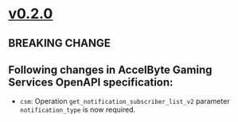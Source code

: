 # [v0.2.0]

## BREAKING CHANGE

Following changes in AccelByte Gaming Services OpenAPI specification:
- 
- `csm`: Operation `get_notification_subscriber_list_v2` parameter `notification_type` is now required.

[v0.2.0]: https://github.com/AccelByte/accelbyte-python-modular-sdk/compare/services-csm/v0.1.0..services-csm/v0.2.0
